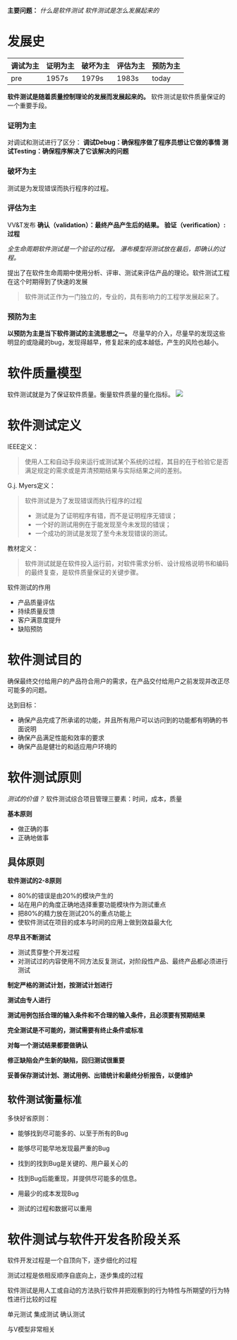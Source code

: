 **主要问题：**
*什么是软件测试*
*软件测试是怎么发展起来的*

# 发展史
| 调试为主 | 证明为主 | 破坏为主 | 评估为主 | **预防为主** |
| -------- | -------- | -------- | -------- | ------------ |
| pre      | 1957s    | 1979s    | 1983s    | today        |

**软件测试是随着质量控制理论的发展而发展起来的。**
软件测试是软件质量保证的一个重要手段。


### 证明为主
对调试和测试进行了区分：
**调试Debug：确保程序做了程序员想让它做的事情**
**测试Testing：确保程序解决了它该解决的问题**

### 破坏为主
测试是为发现错误而执行程序的过程。

### 评估为主
VV&T发布
**确认（validation）：最终产品产生后的结果。**
**验证（verification）: 过程**

*全生命周期软件测试是一个验证的过程。
瀑布模型将测试放在最后，即确认的过程。*

提出了在软件生命周期中使用分析、评审、测试来评估产品的理论。软件测试工程在这个时期得到了快速的发展

> 软件测试正作为一门独立的，专业的，具有影响力的工程学发展起来了。

### 预防为主
**以预防为主是当下软件测试的主流思想之一。**
尽量早的介入，尽量早的发现这些明显的或隐藏的bug，发现得越早，修复起来的成本越低，产生的风险也越小。


# 软件质量模型
软件测试就是为了保证软件质量。衡量软件质量的量化指标。
![](https://s3.ananas.chaoxing.com/doc/a9/6b/2c/e9efadb069607390b55a6c7825a2fe0c/thumb/10.png)



# 软件测试定义
IEEE定义：
> 使用人工和自动手段来运行或测试某个系统的过程，其目的在于检验它是否满足规定的需求或是弄清预期结果与实际结果之间的差别。

G.j. Myers定义：
> 软件测试是为了发现错误而执行程序的过程
> 
> - 测试是为了证明程序有错，而不是证明程序无错误；
> - 一个好的测试用例在于能发现至今未发现的错误；
> - 一个成功的测试是发现了至今未发现错误的测试。

教材定义：
> 软件测试就是在软件投入运行前，对软件需求分析、设计规格说明书和编码的最终复查，是软件质量保证的关键步骤。

软件测试的作用
- 产品质量评估
- 持续质量反馈
- 客户满意度提升
- 缺陷预防

# 软件测试目的
确保最终交付给用户的产品符合用户的需求，在产品交付给用户之前发现并改正尽可能多的问题。

达到目标：
- 确保产品完成了所承诺的功能，并且所有用户可以访问到的功能都有明确的书面说明
- 确保产品满足性能和效率的要求
- 确保产品是健壮的和适应用户环境的

# 软件测试原则
*测试的价值？*
软件测试综合项目管理三要素：时间，成本，质量

**基本原则**
- 做正确的事
- 正确地做事

## 具体原则
**软件测试的2-8原则**
- 80%的错误是由20%的模块产生的
- 站在用户的角度正确地选择重要功能模块作为测试重点
- 把80%的精力放在测试20%的重点功能上
- 使软件测试在项目的成本与时间的应用上做到效益最大化

**尽早且不断测试**
- 测试贯穿整个开发过程
- 对测试过的内容使用不同方法反复测试，对阶段性产品、最终产品都必须进行测试

**制定严格的测试计划，按测试计划进行**

**测试由专人进行**

**测试用例包括合理的输入条件和不合理的输入条件，且必须要有预期结果**

**完全测试是不可能的，测试需要有终止条件或标准**

**对每一个测试结果都要做确认**

**修正缺陷会产生新的缺陷，回归测试很重要**

**妥善保存测试计划、测试用例、出错统计和最终分析报告，以便维护**

## 软件测试衡量标准
多快好省原则：
- 能够找到尽可能多的、以至于所有的Bug
- 能够尽可能早地发现最严重的Bug

- 找到的找到Bug是关键的、用户最关心的
- 找到Bug后能重现，并提供尽可能多的信息。

- 用最少的成本发现Bug
- 测试的过程和数据可以重用




# 软件测试与软件开发各阶段关系
软件开发过程是一个自顶向下，逐步细化的过程

测试过程是依相反顺序自底向上，逐步集成的过程

软件测试是用人工或自动的方法执行软件并把观察到的行为特性与所期望的行为特性进行比较的过程

单元测试 集成测试 确认测试

与V模型非常相关







